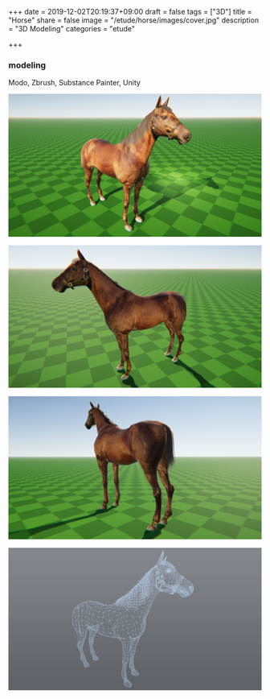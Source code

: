 +++
date = 2019-12-02T20:19:37+09:00
draft = false
tags = ["3D"]
title = "Horse"
share = false
image = "/etude/horse/images/cover.jpg"
description = "3D Modeling"
categories = "etude"

+++

### modeling

Modo, Zbrush, Substance Painter, Unity

![](images/cover.jpg)

![](images/horse_00.jpg)

![](images/horse_01.jpg)

![](images/horse_02.jpg)
